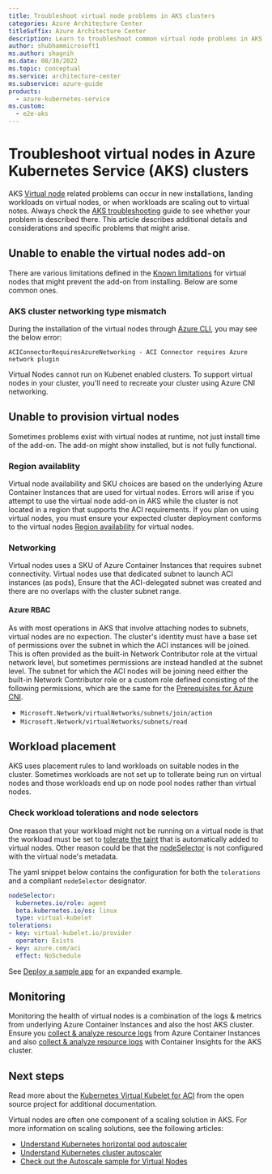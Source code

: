 ```yaml
---
title: Troubleshoot virtual node problems in AKS clusters
categories: Azure Architecture Center 
titleSuffix: Azure Architecture Center
description: Learn to troubleshoot common virtual node problems in AKS clusters.
author: shubhammicrosoft1
ms.author: shagnih
ms.date: 08/30/2022
ms.topic: conceptual
ms.service: architecture-center
ms.subservice: azure-guide
products:
  - azure-kubernetes-service
ms.custom:
  - e2e-aks
---
```


# Troubleshoot virtual nodes in Azure Kubernetes Service (AKS) clusters

AKS [Virtual node](/azure/aks/virtual-nodes) related problems can occur in new installations, landing workloads on virtual nodes, or when workloads are scaling out to virtual notes. Always check the [AKS troubleshooting](/azure/aks/troubleshooting) guide to see whether your problem is described there. This article describes additional details and considerations and specific problems that might arise.  

## Unable to enable the virtual nodes add-on

There are various limitations defined in the [Known limitations](/azure/aks/virtual-nodes#known-limitations) for virtual nodes that might prevent the add-on from installing.  Below are some common ones.

### AKS cluster networking type mismatch

During the installation of the virtual nodes through [Azure CLI](/azure/aks/virtual-nodes-cli), you may see the below error:

```output
ACIConnectorRequiresAzureNetworking - ACI Connector requires Azure network plugin
```

Virtual Nodes cannot run on Kubenet enabled clusters.  To support virtual nodes in your cluster, you'll need to recreate your cluster using Azure CNI networking.

## Unable to provision virtual nodes

Sometimes problems exist with virtual nodes at runtime, not just install time of the add-on.  The add-on might show installed, but is not fully functional.

### Region availablity

Virtual node availability and SKU choices are based on the underlying Azure Container Instances that are used for virtual nodes. Errors will arise if you attempt to use the virtual node add-on in AKS while the cluster is not located in a region that supports the ACI requirements. If you plan on using virtual nodes, you must ensure your expected cluster deployment conforms to the virtual nodes [Region availability](/azure/aks/virtual-nodes#regional-availability) for virtual nodes.

### Networking

Virtual nodes uses a SKU of Azure Container Instances that requires subnet connectivity.  Virtual nodes use that dedicated subnet to launch ACI instances (as pods), Ensure that the ACI-delegated subnet was created and there are no overlaps with the cluster subnet range.

#### Azure RBAC

As with most operations in AKS that involve attaching nodes to subnets, virtual nodes are no expection.  The cluster's identity must have a base set of permissions over the subnet in which the ACI instances will be joined. This is often provided as the built-in Network Contributor role at the virtual network level, but sometimes permissions are instead handled at the subnet level. The subnet for which the ACI nodes will be joining need either the built-in Network Contributor role or a custom role defined consisting of the following permissions, which are the same for the [Prerequisites for Azure CNI](/azure/aks/configure-azure-cni#prerequisites).
        
  * `Microsoft.Network/virtualNetworks/subnets/join/action`
  * `Microsoft.Network/virtualNetworks/subnets/read`

## Workload placement

AKS uses placement rules to land workloads on suitable nodes in the cluster.  Sometimes workloads are not set up to tollerate being run on virtual nodes and those workloads end up on node pool nodes rather than virtual nodes.

### Check workload tolerations and node selectors

One reason that your workload might not be running on a virtual node is that the workload must be set to [tolerate the taint](https://kubernetes.io/docs/concepts/configuration/taint-and-toleration/) that is automatically added to virtual nodes. Other reason could be that the [nodeSelector](https://kubernetes.io/docs/concepts/configuration/assign-pod-node/) is not configured with the virtual node's metadata.

The yaml snippet below contains the configuration for both the `tolerations` and a compliant `nodeSelector` designator.

```yaml
nodeSelector:
  kubernetes.io/role: agent
  beta.kubernetes.io/os: linux
  type: virtual-kubelet
tolerations:
- key: virtual-kubelet.io/provider
  operator: Exists
- key: azure.com/aci
  effect: NoSchedule
```

See [Deploy a sample app](/azure/aks/virtual-nodes-cli#deploy-a-sample-app) for an expanded example.

## Monitoring

Monitoring the health of virtual nodes is a combination of the logs & metrics from underlying Azure Container Instances and also the host AKS cluster. Ensure you [collect & analyze resource logs](/azure/container-instances/container-instances-log-analytics) from Azure Container Instances and also [collect & analyze resource logs](/azure/azure-monitor/containers/container-insights-log-query) with Container Insights for the AKS cluster.

## Next steps

Read more about the [Kubernetes Virtual Kubelet for ACI](https://github.com/virtual-kubelet/azure-aci) from the open source project for additional documentation.

Virtual nodes are often one component of a scaling solution in AKS. For more information on scaling solutions, see the following articles:

* [Understand Kubernetes horizontal pod autoscaler](/azure/aks/concepts-scale#horizontal-pod-autoscaler)
* [Understand Kubernetes cluster autoscaler](/azure/aks/concepts-scale#cluster-autoscaler)
* [Check out the Autoscale sample for Virtual Nodes](https://github.com/Azure-Samples/virtual-node-autoscale)
